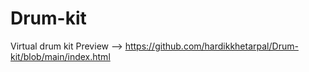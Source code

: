 # Drum-kit
Virtual drum kit
Preview --> https://github.com/hardikkhetarpal/Drum-kit/blob/main/index.html
